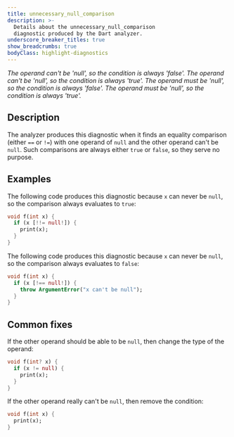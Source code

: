 ```yaml
---
title: unnecessary_null_comparison
description: >-
  Details about the unnecessary_null_comparison
  diagnostic produced by the Dart analyzer.
underscore_breaker_titles: true
show_breadcrumbs: true
bodyClass: highlight-diagnostics
---
```


_The operand can't be 'null', so the condition is always 'false'._
_The operand can't be 'null', so the condition is always 'true'._
_The operand must be 'null', so the condition is always 'false'._
_The operand must be 'null', so the condition is always 'true'._

## Description

The analyzer produces this diagnostic when it finds an equality comparison
(either `==` or `!=`) with one operand of `null` and the other operand
can't be `null`. Such comparisons are always either `true` or `false`, so
they serve no purpose.

## Examples

The following code produces this diagnostic because `x` can never be
`null`, so the comparison always evaluates to `true`:

```dart
void f(int x) {
  if (x [!!= null!]) {
    print(x);
  }
}
```

The following code produces this diagnostic because `x` can never be
`null`, so the comparison always evaluates to `false`:

```dart
void f(int x) {
  if (x [!== null!]) {
    throw ArgumentError("x can't be null");
  }
}
```

## Common fixes

If the other operand should be able to be `null`, then change the type of
the operand:

```dart
void f(int? x) {
  if (x != null) {
    print(x);
  }
}
```

If the other operand really can't be `null`, then remove the condition:

```dart
void f(int x) {
  print(x);
}
```
